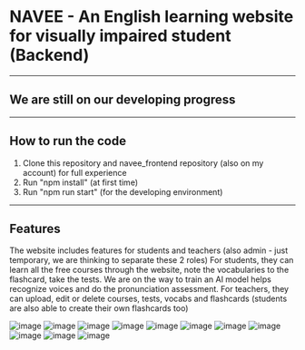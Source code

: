 
# NAVEE - An English learning website for visually impaired student (Backend)
-------------------------
## We are still on our developing progress
-------------------------
## How to run the code
1. Clone this repository and navee_frontend repository (also on my account) for full experience
2. Run "npm install" (at first time)
3. Run "npm run start" (for the developing environment)
-------------------------
## Features
The website includes features for students and teachers (also admin - just temporary, we are thinking to separate these 2 roles)
For students, they can learn all the free courses through the website, note the vocabularies to the flashcard, take the tests. We are on the way to train an AI model helps recognize voices and do the pronunciation assessment.
For teachers, they can upload, edit or delete courses, tests, vocabs and flashcards (students are also able to create their own flashcards too)

![image](https://github.com/user-attachments/assets/5150f901-deec-4d29-9719-2d72e146321e)
![image](https://github.com/user-attachments/assets/80e7095a-12f4-4840-9adb-acc868f8bd49)
![image](https://github.com/user-attachments/assets/3a7aae35-7453-408d-8dd9-aba11f5d66f2)
![image](https://github.com/user-attachments/assets/95f8ed5f-b288-4f7d-8e5e-cab621c92a94)
![image](https://github.com/user-attachments/assets/37b19dd4-e139-4867-93c3-0c174373b8d2)
![image](https://github.com/user-attachments/assets/c6e86a76-aaa9-45c4-94d9-79617ab76bd0)
![image](https://github.com/user-attachments/assets/74451d90-3b27-476f-88e9-96f61bf310ed)
![image](https://github.com/user-attachments/assets/41692cd7-1881-48a7-9dab-5504128b18ec)
![image](https://github.com/user-attachments/assets/d8dca3ff-b152-4cfa-950e-2fa8f1d4739d)
![image](https://github.com/user-attachments/assets/13f145b4-c02d-456c-9af9-d890861fb1f0)
![image](https://github.com/user-attachments/assets/cf6633f1-9826-4b28-a483-0455244e2530)

